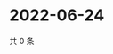 # 2022-06-24

共 0 条

<!-- BEGIN WEIBO -->
<!-- 最后更新时间 Fri Jun 24 2022 11:41:00 GMT+0800 (China Standard Time) -->

<!-- END WEIBO -->
